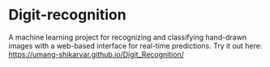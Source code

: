 # Digit-recognition
A machine learning project for recognizing and classifying hand-drawn images with a web-based interface for real-time predictions.
Try it out here: https://umang-shikarvar.github.io/Digit_Recognition/
